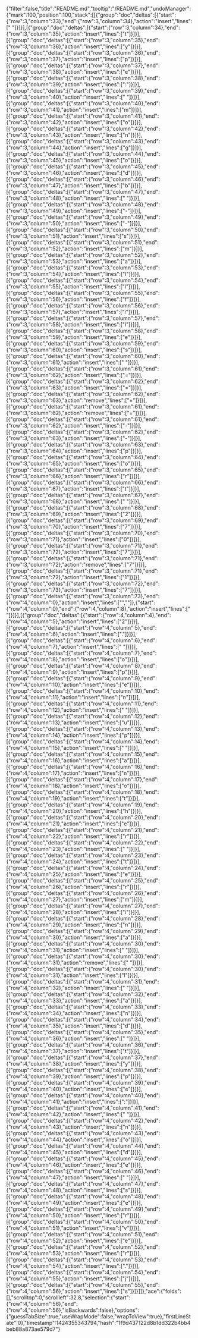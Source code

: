 {"filter":false,"title":"README.md","tooltip":"/README.md","undoManager":{"mark":100,"position":100,"stack":[[{"group":"doc","deltas":[{"start":{"row":3,"column":33},"end":{"row":3,"column":34},"action":"insert","lines":[" "]}]}],[{"group":"doc","deltas":[{"start":{"row":3,"column":34},"end":{"row":3,"column":35},"action":"insert","lines":["t"]}]}],[{"group":"doc","deltas":[{"start":{"row":3,"column":35},"end":{"row":3,"column":36},"action":"insert","lines":["y"]}]}],[{"group":"doc","deltas":[{"start":{"row":3,"column":36},"end":{"row":3,"column":37},"action":"insert","lines":["p"]}]}],[{"group":"doc","deltas":[{"start":{"row":3,"column":37},"end":{"row":3,"column":38},"action":"insert","lines":["e"]}]}],[{"group":"doc","deltas":[{"start":{"row":3,"column":38},"end":{"row":3,"column":39},"action":"insert","lines":[":"]}]}],[{"group":"doc","deltas":[{"start":{"row":3,"column":39},"end":{"row":3,"column":40},"action":"insert","lines":[" "]}]}],[{"group":"doc","deltas":[{"start":{"row":3,"column":40},"end":{"row":3,"column":41},"action":"insert","lines":["m"]}]}],[{"group":"doc","deltas":[{"start":{"row":3,"column":41},"end":{"row":3,"column":42},"action":"insert","lines":["o"]}]}],[{"group":"doc","deltas":[{"start":{"row":3,"column":42},"end":{"row":3,"column":43},"action":"insert","lines":["n"]}]}],[{"group":"doc","deltas":[{"start":{"row":3,"column":43},"end":{"row":3,"column":44},"action":"insert","lines":["g"]}]}],[{"group":"doc","deltas":[{"start":{"row":3,"column":44},"end":{"row":3,"column":45},"action":"insert","lines":["o"]}]}],[{"group":"doc","deltas":[{"start":{"row":3,"column":45},"end":{"row":3,"column":46},"action":"insert","lines":["d"]}]}],[{"group":"doc","deltas":[{"start":{"row":3,"column":46},"end":{"row":3,"column":47},"action":"insert","lines":["b"]}]}],[{"group":"doc","deltas":[{"start":{"row":3,"column":47},"end":{"row":3,"column":48},"action":"insert","lines":[" "]}]}],[{"group":"doc","deltas":[{"start":{"row":3,"column":48},"end":{"row":3,"column":49},"action":"insert","lines":["-"]}]}],[{"group":"doc","deltas":[{"start":{"row":3,"column":49},"end":{"row":3,"column":50},"action":"insert","lines":["-"]}]}],[{"group":"doc","deltas":[{"start":{"row":3,"column":50},"end":{"row":3,"column":51},"action":"insert","lines":["s"]}]}],[{"group":"doc","deltas":[{"start":{"row":3,"column":51},"end":{"row":3,"column":52},"action":"insert","lines":["m"]}]}],[{"group":"doc","deltas":[{"start":{"row":3,"column":52},"end":{"row":3,"column":53},"action":"insert","lines":["a"]}]}],[{"group":"doc","deltas":[{"start":{"row":3,"column":53},"end":{"row":3,"column":54},"action":"insert","lines":["l"]}]}],[{"group":"doc","deltas":[{"start":{"row":3,"column":54},"end":{"row":3,"column":55},"action":"insert","lines":["l"]}]}],[{"group":"doc","deltas":[{"start":{"row":3,"column":55},"end":{"row":3,"column":56},"action":"insert","lines":["f"]}]}],[{"group":"doc","deltas":[{"start":{"row":3,"column":56},"end":{"row":3,"column":57},"action":"insert","lines":["i"]}]}],[{"group":"doc","deltas":[{"start":{"row":3,"column":57},"end":{"row":3,"column":58},"action":"insert","lines":["l"]}]}],[{"group":"doc","deltas":[{"start":{"row":3,"column":58},"end":{"row":3,"column":59},"action":"insert","lines":["e"]}]}],[{"group":"doc","deltas":[{"start":{"row":3,"column":59},"end":{"row":3,"column":60},"action":"insert","lines":["s"]}]}],[{"group":"doc","deltas":[{"start":{"row":3,"column":60},"end":{"row":3,"column":61},"action":"insert","lines":[" "]}]}],[{"group":"doc","deltas":[{"start":{"row":3,"column":61},"end":{"row":3,"column":62},"action":"insert","lines":["="]}]}],[{"group":"doc","deltas":[{"start":{"row":3,"column":62},"end":{"row":3,"column":63},"action":"insert","lines":["="]}]}],[{"group":"doc","deltas":[{"start":{"row":3,"column":62},"end":{"row":3,"column":63},"action":"remove","lines":["="]}]}],[{"group":"doc","deltas":[{"start":{"row":3,"column":61},"end":{"row":3,"column":62},"action":"remove","lines":["="]}]}],[{"group":"doc","deltas":[{"start":{"row":3,"column":61},"end":{"row":3,"column":62},"action":"insert","lines":["-"]}]}],[{"group":"doc","deltas":[{"start":{"row":3,"column":62},"end":{"row":3,"column":63},"action":"insert","lines":["-"]}]}],[{"group":"doc","deltas":[{"start":{"row":3,"column":63},"end":{"row":3,"column":64},"action":"insert","lines":["p"]}]}],[{"group":"doc","deltas":[{"start":{"row":3,"column":64},"end":{"row":3,"column":65},"action":"insert","lines":["o"]}]}],[{"group":"doc","deltas":[{"start":{"row":3,"column":65},"end":{"row":3,"column":66},"action":"insert","lines":["r"]}]}],[{"group":"doc","deltas":[{"start":{"row":3,"column":66},"end":{"row":3,"column":67},"action":"insert","lines":["t"]}]}],[{"group":"doc","deltas":[{"start":{"row":3,"column":67},"end":{"row":3,"column":68},"action":"insert","lines":[" "]}]}],[{"group":"doc","deltas":[{"start":{"row":3,"column":68},"end":{"row":3,"column":69},"action":"insert","lines":["2"]}]}],[{"group":"doc","deltas":[{"start":{"row":3,"column":69},"end":{"row":3,"column":70},"action":"insert","lines":["7"]}]}],[{"group":"doc","deltas":[{"start":{"row":3,"column":70},"end":{"row":3,"column":71},"action":"insert","lines":["0"]}]}],[{"group":"doc","deltas":[{"start":{"row":3,"column":71},"end":{"row":3,"column":72},"action":"insert","lines":["7"]}]}],[{"group":"doc","deltas":[{"start":{"row":3,"column":71},"end":{"row":3,"column":72},"action":"remove","lines":["7"]}]}],[{"group":"doc","deltas":[{"start":{"row":3,"column":71},"end":{"row":3,"column":72},"action":"insert","lines":["1"]}]}],[{"group":"doc","deltas":[{"start":{"row":3,"column":72},"end":{"row":3,"column":73},"action":"insert","lines":["7"]}]}],[{"group":"doc","deltas":[{"start":{"row":3,"column":73},"end":{"row":4,"column":0},"action":"insert","lines":["",""]},{"start":{"row":4,"column":0},"end":{"row":4,"column":8},"action":"insert","lines":["        "]}]}],[{"group":"doc","deltas":[{"start":{"row":4,"column":4},"end":{"row":4,"column":5},"action":"insert","lines":["2"]}]}],[{"group":"doc","deltas":[{"start":{"row":4,"column":5},"end":{"row":4,"column":6},"action":"insert","lines":["."]}]}],[{"group":"doc","deltas":[{"start":{"row":4,"column":6},"end":{"row":4,"column":7},"action":"insert","lines":[" "]}]}],[{"group":"doc","deltas":[{"start":{"row":4,"column":7},"end":{"row":4,"column":8},"action":"insert","lines":["o"]}]}],[{"group":"doc","deltas":[{"start":{"row":4,"column":8},"end":{"row":4,"column":9},"action":"insert","lines":["p"]}]}],[{"group":"doc","deltas":[{"start":{"row":4,"column":9},"end":{"row":4,"column":10},"action":"insert","lines":["e"]}]}],[{"group":"doc","deltas":[{"start":{"row":4,"column":10},"end":{"row":4,"column":11},"action":"insert","lines":["n"]}]}],[{"group":"doc","deltas":[{"start":{"row":4,"column":11},"end":{"row":4,"column":12},"action":"insert","lines":[" "]}]}],[{"group":"doc","deltas":[{"start":{"row":4,"column":12},"end":{"row":4,"column":13},"action":"insert","lines":["u"]}]}],[{"group":"doc","deltas":[{"start":{"row":4,"column":13},"end":{"row":4,"column":14},"action":"insert","lines":["p"]}]}],[{"group":"doc","deltas":[{"start":{"row":4,"column":14},"end":{"row":4,"column":15},"action":"insert","lines":[" "]}]}],[{"group":"doc","deltas":[{"start":{"row":4,"column":15},"end":{"row":4,"column":16},"action":"insert","lines":["a"]}]}],[{"group":"doc","deltas":[{"start":{"row":4,"column":16},"end":{"row":4,"column":17},"action":"insert","lines":["n"]}]}],[{"group":"doc","deltas":[{"start":{"row":4,"column":17},"end":{"row":4,"column":18},"action":"insert","lines":["o"]}]}],[{"group":"doc","deltas":[{"start":{"row":4,"column":18},"end":{"row":4,"column":19},"action":"insert","lines":["t"]}]}],[{"group":"doc","deltas":[{"start":{"row":4,"column":19},"end":{"row":4,"column":20},"action":"insert","lines":["h"]}]}],[{"group":"doc","deltas":[{"start":{"row":4,"column":20},"end":{"row":4,"column":21},"action":"insert","lines":["e"]}]}],[{"group":"doc","deltas":[{"start":{"row":4,"column":21},"end":{"row":4,"column":22},"action":"insert","lines":["r"]}]}],[{"group":"doc","deltas":[{"start":{"row":4,"column":22},"end":{"row":4,"column":23},"action":"insert","lines":[" "]}]}],[{"group":"doc","deltas":[{"start":{"row":4,"column":23},"end":{"row":4,"column":24},"action":"insert","lines":["t"]}]}],[{"group":"doc","deltas":[{"start":{"row":4,"column":24},"end":{"row":4,"column":25},"action":"insert","lines":["e"]}]}],[{"group":"doc","deltas":[{"start":{"row":4,"column":25},"end":{"row":4,"column":26},"action":"insert","lines":["r"]}]}],[{"group":"doc","deltas":[{"start":{"row":4,"column":26},"end":{"row":4,"column":27},"action":"insert","lines":["m"]}]}],[{"group":"doc","deltas":[{"start":{"row":4,"column":27},"end":{"row":4,"column":28},"action":"insert","lines":["i"]}]}],[{"group":"doc","deltas":[{"start":{"row":4,"column":28},"end":{"row":4,"column":29},"action":"insert","lines":["n"]}]}],[{"group":"doc","deltas":[{"start":{"row":4,"column":29},"end":{"row":4,"column":30},"action":"insert","lines":["a"]}]}],[{"group":"doc","deltas":[{"start":{"row":4,"column":30},"end":{"row":4,"column":31},"action":"insert","lines":[" "]}]}],[{"group":"doc","deltas":[{"start":{"row":4,"column":30},"end":{"row":4,"column":31},"action":"remove","lines":[" "]}]}],[{"group":"doc","deltas":[{"start":{"row":4,"column":30},"end":{"row":4,"column":31},"action":"insert","lines":["l"]}]}],[{"group":"doc","deltas":[{"start":{"row":4,"column":31},"end":{"row":4,"column":32},"action":"insert","lines":[" "]}]}],[{"group":"doc","deltas":[{"start":{"row":4,"column":32},"end":{"row":4,"column":33},"action":"insert","lines":["a"]}]}],[{"group":"doc","deltas":[{"start":{"row":4,"column":33},"end":{"row":4,"column":34},"action":"insert","lines":["n"]}]}],[{"group":"doc","deltas":[{"start":{"row":4,"column":34},"end":{"row":4,"column":35},"action":"insert","lines":["d"]}]}],[{"group":"doc","deltas":[{"start":{"row":4,"column":35},"end":{"row":4,"column":36},"action":"insert","lines":[" "]}]}],[{"group":"doc","deltas":[{"start":{"row":4,"column":36},"end":{"row":4,"column":37},"action":"insert","lines":["t"]}]}],[{"group":"doc","deltas":[{"start":{"row":4,"column":37},"end":{"row":4,"column":38},"action":"insert","lines":["y"]}]}],[{"group":"doc","deltas":[{"start":{"row":4,"column":38},"end":{"row":4,"column":39},"action":"insert","lines":["p"]}]}],[{"group":"doc","deltas":[{"start":{"row":4,"column":39},"end":{"row":4,"column":40},"action":"insert","lines":["e"]}]}],[{"group":"doc","deltas":[{"start":{"row":4,"column":40},"end":{"row":4,"column":41},"action":"insert","lines":[":"]}]}],[{"group":"doc","deltas":[{"start":{"row":4,"column":41},"end":{"row":4,"column":42},"action":"insert","lines":[" "]}]}],[{"group":"doc","deltas":[{"start":{"row":4,"column":42},"end":{"row":4,"column":43},"action":"insert","lines":["n"]}]}],[{"group":"doc","deltas":[{"start":{"row":4,"column":43},"end":{"row":4,"column":44},"action":"insert","lines":["o"]}]}],[{"group":"doc","deltas":[{"start":{"row":4,"column":44},"end":{"row":4,"column":45},"action":"insert","lines":["d"]}]}],[{"group":"doc","deltas":[{"start":{"row":4,"column":45},"end":{"row":4,"column":46},"action":"insert","lines":["e"]}]}],[{"group":"doc","deltas":[{"start":{"row":4,"column":46},"end":{"row":4,"column":47},"action":"insert","lines":[" "]}]}],[{"group":"doc","deltas":[{"start":{"row":4,"column":47},"end":{"row":4,"column":48},"action":"insert","lines":["s"]}]}],[{"group":"doc","deltas":[{"start":{"row":4,"column":48},"end":{"row":4,"column":49},"action":"insert","lines":["e"]}]}],[{"group":"doc","deltas":[{"start":{"row":4,"column":49},"end":{"row":4,"column":50},"action":"insert","lines":["r"]}]}],[{"group":"doc","deltas":[{"start":{"row":4,"column":50},"end":{"row":4,"column":51},"action":"insert","lines":["v"]}]}],[{"group":"doc","deltas":[{"start":{"row":4,"column":51},"end":{"row":4,"column":52},"action":"insert","lines":["e"]}]}],[{"group":"doc","deltas":[{"start":{"row":4,"column":52},"end":{"row":4,"column":53},"action":"insert","lines":["r"]}]}],[{"group":"doc","deltas":[{"start":{"row":4,"column":53},"end":{"row":4,"column":54},"action":"insert","lines":["."]}]}],[{"group":"doc","deltas":[{"start":{"row":4,"column":54},"end":{"row":4,"column":55},"action":"insert","lines":["j"]}]}],[{"group":"doc","deltas":[{"start":{"row":4,"column":55},"end":{"row":4,"column":56},"action":"insert","lines":["s"]}]}]]},"ace":{"folds":[],"scrolltop":0,"scrollleft":32.8,"selection":{"start":{"row":4,"column":56},"end":{"row":4,"column":56},"isBackwards":false},"options":{"guessTabSize":true,"useWrapMode":false,"wrapToView":true},"firstLineState":0},"timestamp":1424355343794,"hash":"1f9d437122d8b1dd322b4bb4beb88a873ae579d7"}